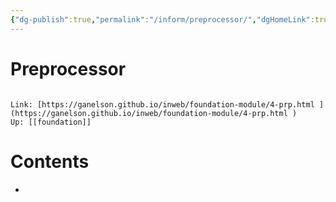 ```yaml
---
{"dg-publish":true,"permalink":"/inform/preprocessor/","dgHomeLink":true,"dgPassFrontmatter":false}
---
```


# Preprocessor
```ad-info

Link: [https://ganelson.github.io/inweb/foundation-module/4-prp.html ](https://ganelson.github.io/inweb/foundation-module/4-prp.html )
Up: [[foundation]]
```

# Contents
- 